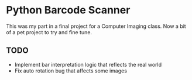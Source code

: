 # Python Barcode Scanner

This was my part in a final project for a Computer Imaging class. Now a bit of a pet project to try and fine tune.

## TODO

- Implement bar interpretation logic that reflects the real world
- Fix auto rotation bug that affects some images
